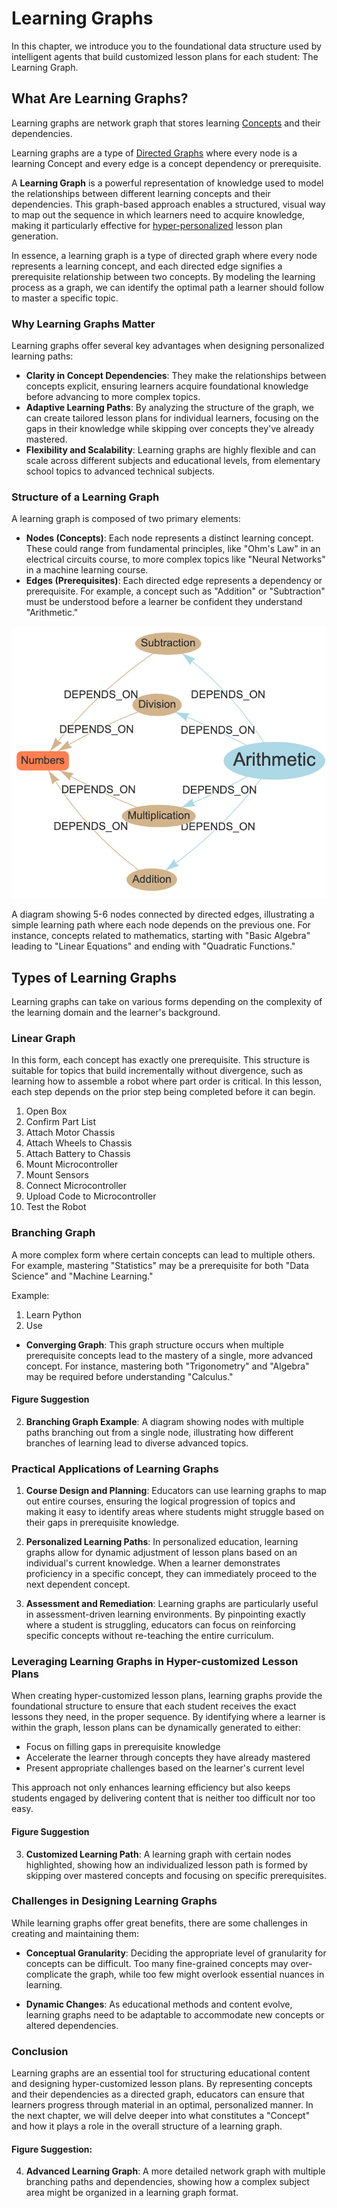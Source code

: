 # Learning Graphs

In this chapter, we introduce you to the foundational data structure used
by intelligent agents that build customized lesson plans for
each student: The Learning Graph.

## What Are Learning Graphs?

Learning graphs are network graph that stores learning [Concepts](../glossary.md#concept) and their dependencies.

Learning graphs are a type of [Directed Graphs](../glossary.md#directed-graph) where every node is a learning Concept and every edge is a concept dependency or prerequisite.

A **Learning Graph** is a powerful representation of knowledge used to model the relationships between different learning concepts and their dependencies. This graph-based approach enables a structured, visual way to map out the sequence in which learners need to acquire knowledge, making it particularly effective for [hyper-personalized](../glossary.md#hyper-personalization) lesson plan generation.

In essence, a learning graph is a type of directed graph where every node represents a learning concept, and each directed edge signifies a prerequisite relationship between two concepts. By modeling the learning process as a graph, we can identify the optimal path a learner should follow to master a specific topic.

### Why Learning Graphs Matter

Learning graphs offer several key advantages when designing personalized learning paths:

-   **Clarity in Concept Dependencies**: They make the relationships between concepts explicit, ensuring learners acquire foundational knowledge before advancing to more complex topics.
-   **Adaptive Learning Paths**: By analyzing the structure of the graph, we can create tailored lesson plans for individual learners, focusing on the gaps in their knowledge while skipping over concepts they've already mastered.
-   **Flexibility and Scalability**: Learning graphs are highly flexible and can scale across different subjects and educational levels, from elementary school topics to advanced technical subjects.

### Structure of a Learning Graph

A learning graph is composed of two primary elements:

-   **Nodes (Concepts)**: Each node represents a distinct learning concept. These could range from fundamental principles, like "Ohm's Law" in an electrical circuits course, to more complex topics like "Neural Networks" in a machine learning course.
-   **Edges (Prerequisites)**: Each directed edge represents a dependency or prerequisite. For example, a concept such as "Addition" or "Subtraction" must be understood before a learner be confident
they understand "Arithmetic."

![](../img/arithmetic-dep-graph.png)

<caption>
A diagram showing 5-6 nodes connected by directed edges, illustrating a simple learning path where each node depends on the previous one. For instance, concepts related to mathematics, starting with "Basic Algebra" leading to "Linear Equations" and ending with "Quadratic Functions."
</caption>

## Types of Learning Graphs

Learning graphs can take on various forms depending on the complexity of the learning domain and the learner's background.

### Linear Graph

In this form, each concept has exactly one prerequisite. This structure is suitable for topics that build incrementally without divergence, such as learning how to assemble a robot where part order is critical.
In this lesson, each step depends on the prior step being completed before it can begin.

1. Open Box
2. Confirm Part List
3. Attach Motor Chassis
4. Attach Wheels to Chassis
5. Attach Battery to Chassis
6. Mount Microcontroller
7. Mount Sensors
8. Connect Microcontroller
9. Upload Code to Microcontroller
10. Test the Robot

### Branching Graph

A more complex form where certain concepts can lead to multiple others. For example, mastering "Statistics" may be a prerequisite for both "Data Science" and "Machine Learning."

Example:

1. Learn Python
2. Use 

-   **Converging Graph**: This graph structure occurs when multiple prerequisite concepts lead to the mastery of a single, more advanced concept. For instance, mastering both "Trigonometry" and "Algebra" may be required before understanding "Calculus."

#### Figure Suggestion

2.  **Branching Graph Example**: A diagram showing nodes with multiple paths branching out from a single node, illustrating how different branches of learning lead to diverse advanced topics.

### Practical Applications of Learning Graphs

1.  **Course Design and Planning**: Educators can use learning graphs to map out entire courses, ensuring the logical progression of topics and making it easy to identify areas where students might struggle based on their gaps in prerequisite knowledge.

2.  **Personalized Learning Paths**: In personalized education, learning graphs allow for dynamic adjustment of lesson plans based on an individual's current knowledge. When a learner demonstrates proficiency in a specific concept, they can immediately proceed to the next dependent concept.

3.  **Assessment and Remediation**: Learning graphs are particularly useful in assessment-driven learning environments. By pinpointing exactly where a student is struggling, educators can focus on reinforcing specific concepts without re-teaching the entire curriculum.

### Leveraging Learning Graphs in Hyper-customized Lesson Plans

When creating hyper-customized lesson plans, learning graphs provide the foundational structure to ensure that each student receives the exact lessons they need, in the proper sequence. By identifying where a learner is within the graph, lesson plans can be dynamically generated to either:

-   Focus on filling gaps in prerequisite knowledge
-   Accelerate the learner through concepts they have already mastered
-   Present appropriate challenges based on the learner's current level

This approach not only enhances learning efficiency but also keeps students engaged by delivering content that is neither too difficult nor too easy.

#### Figure Suggestion

3.  **Customized Learning Path**: A learning graph with certain nodes highlighted, showing how an individualized lesson path is formed by skipping over mastered concepts and focusing on specific prerequisites.

### Challenges in Designing Learning Graphs

While learning graphs offer great benefits, there are some challenges in creating and maintaining them:

-   **Conceptual Granularity**: Deciding the appropriate level of granularity for concepts can be difficult. Too many fine-grained concepts may over-complicate the graph, while too few might overlook essential nuances in learning.

-   **Dynamic Changes**: As educational methods and content evolve, learning graphs need to be adaptable to accommodate new concepts or altered dependencies.

### Conclusion

Learning graphs are an essential tool for structuring educational content and designing hyper-customized lesson plans. By representing concepts and their dependencies as a directed graph, educators can ensure that learners progress through material in an optimal, personalized manner. In the next chapter, we will delve deeper into what constitutes a "Concept" and how it plays a role in the overall structure of a learning graph.

#### Figure Suggestion:

4.  **Advanced Learning Graph**: A more detailed network graph with multiple branching paths and dependencies, showing how a complex subject area might be organized in a learning graph format.
